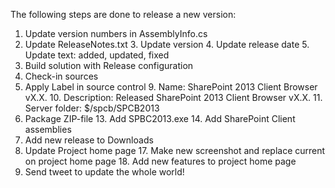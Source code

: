 The following steps are done to release a new version:

1. Update version numbers in AssemblyInfo.cs
2. Update ReleaseNotes.txt
	3. Update version
	4. Update release date
	5. Update text: added, updated, fixed
6. Build solution with Release configuration
7. Check-in sources
8. Apply Label in source control
	9. Name: SharePoint 2013 Client Browser vX.X.
	10. Description: Released SharePoint 2013 Client Browser vX.X.
	11. Server folder: $/spcb/SPCB2013
12. Package ZIP-file
	13. Add SPBC2013.exe
	14. Add SharePoint Client assemblies
15. Add new release to Downloads
16. Update Project home page
	17. Make new screenshot and replace current on project home page
	18. Add new features to project home page
19. Send tweet to update the whole world!

